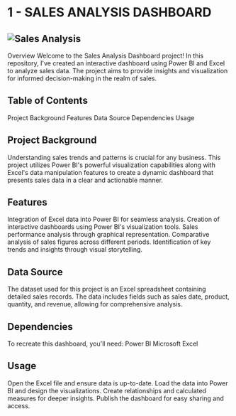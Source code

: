 # 1 - SALES ANALYSIS DASHBOARD

## ![Sales Analysis](https://github.com/Asif3615/PowerBi-Dashboards/assets/117658716/d270a65c-c817-434f-9f55-38b9c8020680)
Overview
Welcome to the Sales Analysis Dashboard project! In this repository, I've created an interactive dashboard using Power BI and Excel to analyze sales data. The project aims to provide insights and visualization for informed decision-making in the realm of sales.

## Table of Contents
Project Background
Features
Data Source
Dependencies
Usage

## Project Background
Understanding sales trends and patterns is crucial for any business. This project utilizes Power BI's powerful visualization capabilities along with Excel's data manipulation features to create a dynamic dashboard that presents sales data in a clear and actionable manner.

## Features
Integration of Excel data into Power BI for seamless analysis.
Creation of interactive dashboards using Power BI's visualization tools.
Sales performance analysis through graphical representation.
Comparative analysis of sales figures across different periods.
Identification of key trends and insights through visual storytelling.

## Data Source
The dataset used for this project is an Excel spreadsheet containing detailed sales records. The data includes fields such as sales date, product, quantity, and revenue, allowing for comprehensive analysis.

## Dependencies
To recreate this dashboard, you'll need:
Power BI
Microsoft Excel

## Usage
Open the Excel file and ensure data is up-to-date.
Load the data into Power BI and design the visualizations.
Create relationships and calculated measures for deeper insights.
Publish the dashboard for easy sharing and access.
